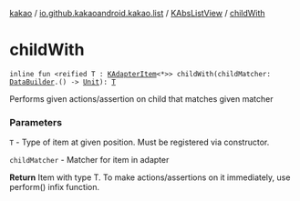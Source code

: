 [kakao](../../index.md) / [io.github.kakaoandroid.kakao.list](../index.md) / [KAbsListView](index.md) / [childWith](./child-with.md)

# childWith

`inline fun <reified T : `[`KAdapterItem`](../-k-adapter-item/index.md)`<*>> childWith(childMatcher: `[`DataBuilder`](../-data-builder/index.md)`.() -> `[`Unit`](https://kotlinlang.org/api/latest/jvm/stdlib/kotlin/-unit/index.html)`): `[`T`](child-with.md#T)

Performs given actions/assertion on child that matches given matcher

### Parameters

`T` - Type of item at given position. Must be registered via constructor.

`childMatcher` - Matcher for item in adapter

**Return**
Item with type T. To make actions/assertions on it immediately, use perform() infix function.

